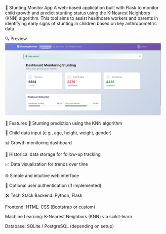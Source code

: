🧒 Stunting Monitor App
A web-based application built with Flask to monitor child growth and predict stunting status using the K-Nearest Neighbors (KNN) algorithm. This tool aims to assist healthcare workers and parents in identifying early signs of stunting in children based on key anthropometric data.

🔍 Preview
![Preview App](preview.PNG)

📌 Features
🧠 Stunting prediction using the KNN algorithm

📝 Child data input (e.g., age, height, weight, gender)

📊 Growth monitoring dashboard

📂 Historical data storage for follow-up tracking

📈 Data visualization for trends over time

🌐 Simple and intuitive web interface

🔐 Optional user authentication (if implemented)

🛠️ Tech Stack
Backend: Python, Flask

Frontend: HTML, CSS (Bootstrap or custom)

Machine Learning: K-Nearest Neighbors (KNN) via scikit-learn

Database: SQLite / PostgreSQL (depending on setup)
